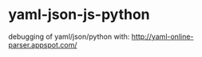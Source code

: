 # yaml-json-js-python


debugging of yaml/json/python with:  http://yaml-online-parser.appspot.com/

